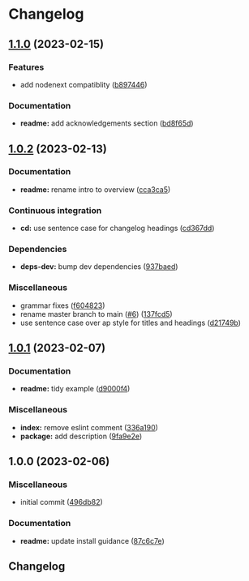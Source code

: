 # Changelog

## [1.1.0](https://github.com/Fdawgs/fastify-json-to-xml/compare/v1.0.2...v1.1.0) (2023-02-15)


### Features

* add nodenext compatiblity ([b897446](https://github.com/Fdawgs/fastify-json-to-xml/commit/b8974466022e3d9f21f2dff00066863f07a9f1b5))


### Documentation

* **readme:** add acknowledgements section ([bd8f65d](https://github.com/Fdawgs/fastify-json-to-xml/commit/bd8f65d95db29883a15b77d8439ce872cd52744b))

## [1.0.2](https://github.com/Fdawgs/fastify-json-to-xml/compare/v1.0.1...v1.0.2) (2023-02-13)


### Documentation

* **readme:** rename intro to overview ([cca3ca5](https://github.com/Fdawgs/fastify-json-to-xml/commit/cca3ca597b2de1edf2317915944f02c9feaf9324))


### Continuous integration

* **cd:** use sentence case for changelog headings ([cd367dd](https://github.com/Fdawgs/fastify-json-to-xml/commit/cd367dd72b5c5ad7d95ccf313ad5de0385c70068))


### Dependencies

* **deps-dev:** bump dev dependencies ([937baed](https://github.com/Fdawgs/fastify-json-to-xml/commit/937baed302958f691c8b8d12f5a49ffa600976c4))


### Miscellaneous

* grammar fixes ([f604823](https://github.com/Fdawgs/fastify-json-to-xml/commit/f6048239ec3d24dc0a14d762053a409a49b6fc19))
* rename master branch to main ([#6](https://github.com/Fdawgs/fastify-json-to-xml/issues/6)) ([137fcd5](https://github.com/Fdawgs/fastify-json-to-xml/commit/137fcd5b4c8c50c400b547e0cb2dcd4e9313ca04))
* use sentence case over ap style for titles and headings ([d21749b](https://github.com/Fdawgs/fastify-json-to-xml/commit/d21749b671a6ca174d2c6458f031d66585d1e14c))

## [1.0.1](https://github.com/Fdawgs/fastify-json-to-xml/compare/v1.0.0...v1.0.1) (2023-02-07)


### Documentation

* **readme:** tidy example ([d9000f4](https://github.com/Fdawgs/fastify-json-to-xml/commit/d9000f4bf08ef1685350f300689d0bd417dbaf6b))


### Miscellaneous

* **index:** remove eslint comment ([336a190](https://github.com/Fdawgs/fastify-json-to-xml/commit/336a19041320c9869b3ec1261266fd47a5af1309))
* **package:** add description ([9fa9e2e](https://github.com/Fdawgs/fastify-json-to-xml/commit/9fa9e2eafd24e8634d3dc0e0298958ce7d0279f3))

## 1.0.0 (2023-02-06)


### Miscellaneous

* initial commit ([496db82](https://github.com/Fdawgs/fastify-json-to-xml/commit/496db8276237ad86bde8e789f5f0e8e162c30f49))


### Documentation

* **readme:** update install guidance ([87c6c7e](https://github.com/Fdawgs/fastify-json-to-xml/commit/87c6c7e55a55499336ff017625aa0366fc07608d))

## Changelog
